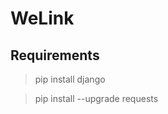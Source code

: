 # WeLink

## Requirements

> pip install django  

<!--  
> pip install --upgrade google-api-python-client
> pip install --upgrade google-auth google-auth-oauthlib google-auth-httplib2
-->
> pip install --upgrade requests  

